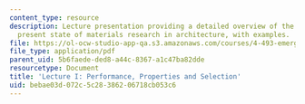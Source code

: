 ```yaml
---
content_type: resource
description: Lecture presentation providing a detailed overview of the history and
  present state of materials research in architecture, with examples.
file: https://ol-ocw-studio-app-qa.s3.amazonaws.com/courses/4-493-emergent-materials-ii-spring-2005/bebae03d072c5c28386206718cb053c6_4493lec1.pdf
file_type: application/pdf
parent_uid: 5b6faede-ded8-a44c-8367-a1c47ba82dde
resourcetype: Document
title: 'Lecture I: Performance, Properties and Selection'
uid: bebae03d-072c-5c28-3862-06718cb053c6
---
```


